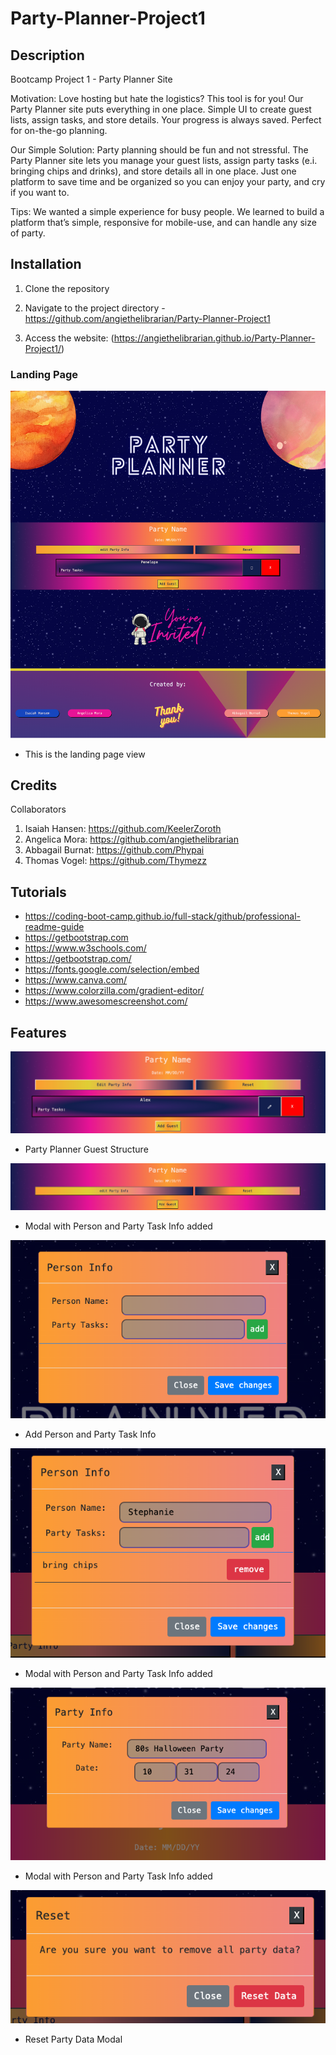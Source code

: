 # Party-Planner-Project1

## Description

Bootcamp Project 1 - Party Planner Site

Motivation:
Love hosting but hate the logistics? This tool is for you! Our Party Planner site puts everything in one place. Simple UI to create guest lists, assign tasks, and store details. Your progress is always saved. Perfect for on-the-go planning.

Our Simple Solution:
Party planning should be fun and not stressful. The Party Planner site lets you manage your guest lists, assign party tasks (e.i. bringing chips and drinks), and store details all in one place. Just one platform to save time and be organized so you can enjoy your party, and cry if you want to.

Tips:
We wanted a simple experience for busy people. We learned to build a platform that’s simple, responsive for mobile-use, and can handle any size of party. 

## Installation

1. Clone the repository

2. Navigate to the project directory - https://github.com/angiethelibrarian/Party-Planner-Project1

3. Access the website: (https://angiethelibrarian.github.io/Party-Planner-Project1/)

### Landing Page

![Full page screenshot](README-images/Party-Planner-Landing-Page.png)
* This is the landing page view


## Credits

Collaborators
1. Isaiah Hansen: https://github.com/KeelerZoroth
2. Angelica Mora: https://github.com/angiethelibrarian
3. Abbagail Burnat: https://github.com/Phypai
4. Thomas Vogel: https://github.com/Thymezz


## Tutorials

* https://coding-boot-camp.github.io/full-stack/github/professional-readme-guide
* https://getbootstrap.com
* https://www.w3schools.com/
* https://getbootstrap.com/
* https://fonts.google.com/selection/embed
* https://www.canva.com/
* https://www.colorzilla.com/gradient-editor/
* https://www.awesomescreenshot.com/


## Features

![Full page screenshot](README-images/Party-Planner-Guest-Structure.png)
* Party Planner Guest Structure 

![Full page screenshot](README-images/AddGuest.png)
* Modal with Person and Party Task Info added

![Full page screenshot](README-images/AddGuest-Btn-Modal.png)
* Add Person and Party Task Info

![Full page screenshot](README-images/AddGuest-Task.png)
* Modal with Person and Party Task Info added

![Full page screenshot](README-images/EditParty-Btn-Modal.png)
* Modal with Person and Party Task Info added

![Full page screenshot](README-images/Remove-Btn.png)
* Reset Party Data Modal
